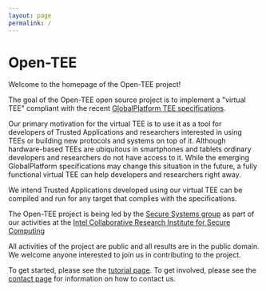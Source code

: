```yaml
---
layout: page
permalink: /
---
```


Open-TEE
========

Welcome to the homepage of the Open-TEE project!

The goal of the Open-TEE open source project is to implement a "virtual TEE"
compliant with the recent [GlobalPlatform TEE specifications](http://globalplatform.org/specificationsdevice.asp).

Our primary motivation for the virtual TEE is to use it as a tool for
developers of Trusted Applications and researchers interested in using TEEs or
building new protocols and systems on top of it. Although hardware-based TEEs
are ubiquitous in smartphones and tablets ordinary developers and researchers
do not have access to it. While the emerging GlobalPlatform specifications may
change this situation in the future, a fully functional virtual TEE can help
developers and researchers right away.

We intend Trusted Applications developed using our virtual TEE can be compiled
and run for any target that complies with the specifications.

The Open-TEE project is being led by the [Secure Systems group](http://se-sy.org)
as part of our activities at the [Intel Collaborative Research Institute for Secure Computing](http://www.icri-sc.org)

All activities of the project are public and all results are in the public
domain. We welcome anyone interested to join us in contributing to the project.

To get started, please see the [tutorial page](/documentation/). To get involved,
please see the [contact page](/contact/) for information on how to contact us.

